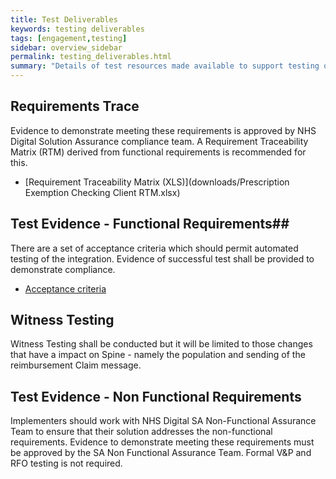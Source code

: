 ```yaml
---
title: Test Deliverables
keywords: testing deliverables
tags: [engagement,testing]
sidebar: overview_sidebar
permalink: testing_deliverables.html
summary: "Details of test resources made available to support testing of Prescription Exemption Checking Service integrations"
---
```

## Requirements Trace ##

Evidence to demonstrate meeting these requirements is approved by NHS Digital Solution Assurance compliance team. A Requirement Traceability Matrix (RTM) derived from functional requirements is recommended for this.

  * [Requirement Traceability Matrix (XLS)](downloads/Prescription Exemption Checking Client RTM.xlsx)

## Test Evidence - Functional Requirements##

There are a set of acceptance criteria which should permit automated testing of the integration.  Evidence of successful test shall be provided to demonstrate compliance.

  * [Acceptance criteria](testing_acceptance_criteria.html)

## Witness Testing ##

Witness Testing shall be conducted but it will be limited to those changes that have a impact on Spine - namely the population and sending of the reimbursement Claim message.

## Test Evidence - Non Functional Requirements ##

Implementers should work with NHS Digital SA Non-Functional Assurance Team to ensure that their solution addresses the non-functional requirements. Evidence to demonstrate meeting these requirements must be approved by the SA Non Functional Assurance Team. Formal V&P and RFO testing is not required.

